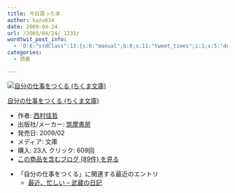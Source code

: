 ```yaml
---
title: 今日買った本
author: kazu634
date: 2009-04-24
url: /2009/04/24/_1231/
wordtwit_post_info:
  - 'O:8:"stdClass":13:{s:6:"manual";b:0;s:11:"tweet_times";i:1;s:5:"delay";i:0;s:7:"enabled";i:1;s:10:"separation";s:2:"60";s:7:"version";s:3:"3.7";s:14:"tweet_template";b:0;s:6:"status";i:2;s:6:"result";a:0:{}s:13:"tweet_counter";i:2;s:13:"tweet_log_ids";a:1:{i:0;i:4567;}s:9:"hash_tags";a:0:{}s:8:"accounts";a:1:{i:0;s:7:"kazu634";}}'
categories:
  - 読書

---
```

<div class="section">
<div class="hatena-asin-detail">
<a href="http://www.amazon.co.jp/dp/4480425578/?tag=hatena_st1-22&ascsubtag=d-7ibv" onclick="__gaTracker('send', 'event', 'outbound-article', 'http://www.amazon.co.jp/dp/4480425578/?tag=hatena_st1-22&ascsubtag=d-7ibv', '');"><img src="https://images-na.ssl-images-amazon.com/images/I/51PaxmxORoL._SL160_.jpg" class="hatena-asin-detail-image" alt="自分の仕事をつくる (ちくま文庫)" title="自分の仕事をつくる (ちくま文庫)" /></a></p> 
    
<div class="hatena-asin-detail-info">
<p class="hatena-asin-detail-title">
<a href="http://www.amazon.co.jp/dp/4480425578/?tag=hatena_st1-22&ascsubtag=d-7ibv" onclick="__gaTracker('send', 'event', 'outbound-article', 'http://www.amazon.co.jp/dp/4480425578/?tag=hatena_st1-22&ascsubtag=d-7ibv', '自分の仕事をつくる (ちくま文庫)');">自分の仕事をつくる (ちくま文庫)</a>
</p>
      
<ul>
<li>
<span class="hatena-asin-detail-label">作者:</span> <a href="http://d.hatena.ne.jp/keyword/%C0%BE%C2%BC%B2%C2%C5%AF" onclick="__gaTracker('send', 'event', 'outbound-article', 'http://d.hatena.ne.jp/keyword/%C0%BE%C2%BC%B2%C2%C5%AF', '西村佳哲');" class="keyword">西村佳哲</a>
</li>
<li>
<span class="hatena-asin-detail-label">出版社/メーカー:</span> <a href="http://d.hatena.ne.jp/keyword/%C3%DE%CB%E0%BD%F1%CB%BC" onclick="__gaTracker('send', 'event', 'outbound-article', 'http://d.hatena.ne.jp/keyword/%C3%DE%CB%E0%BD%F1%CB%BC', '筑摩書房');" class="keyword">筑摩書房</a>
</li>
<li>
<span class="hatena-asin-detail-label">発売日:</span> 2009/02
</li>
<li>
<span class="hatena-asin-detail-label">メディア:</span> 文庫
</li>
<li>
<span class="hatena-asin-detail-label">購入</span>: 23人 <span class="hatena-asin-detail-label">クリック</span>: 609回
</li>
<li>
<a href="http://d.hatena.ne.jp/asin/4480425578" onclick="__gaTracker('send', 'event', 'outbound-article', 'http://d.hatena.ne.jp/asin/4480425578', 'この商品を含むブログ (89件) を見る');" target="_blank">この商品を含むブログ (89件) を見る</a>
</li>
</ul>
</div>
    
<div class="hatena-asin-detail-foot">
</div>
</div>
  
<ul>
<li>
      「自分の仕事をつくる」に関連する最近のエントリ <ul>
<li>
<a href="http://d.hatena.ne.jp/sirocco634/20080910/1221054145" onclick="__gaTracker('send', 'event', 'outbound-article', 'http://d.hatena.ne.jp/sirocco634/20080910/1221054145', ' 最近、忙しい &#8211; 武蔵の日記');" target="_blank"> 最近、忙しい &#8211; 武蔵の日記</a>
</li>
</ul>
</li>
</ul>
</div>
